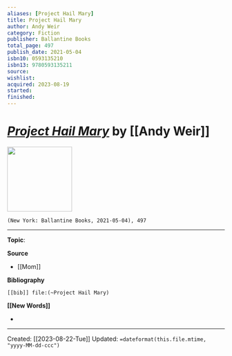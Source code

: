```yaml
---
aliases: [Project Hail Mary]
title: Project Hail Mary
author: Andy Weir
category: Fiction
publisher: Ballantine Books
total_page: 497
publish_date: 2021-05-04
isbn10: 0593135210
isbn13: 9780593135211
source: 
wishlist: 
acquired: 2023-08-19
started: 
finished: 
---
```

# *[Project Hail Mary]()* by [[Andy Weir]]

<img src="http://books.google.com/books/content?id=-Ff2DwAAQBAJ&printsec=frontcover&img=1&zoom=1&edge=curl&source=gbs_api" width=150>

`(New York: Ballantine Books, 2021-05-04), 497`



--- 
**Topic**: 

**Source**
- [[Mom]]

**Bibliography**

```query
[[bib]] file:(~Project Hail Mary)
```
 

**[[New Words]]**

- 

---
Created: [[2023-08-22-Tue]]
Updated: `=dateformat(this.file.mtime, "yyyy-MM-dd-ccc")`